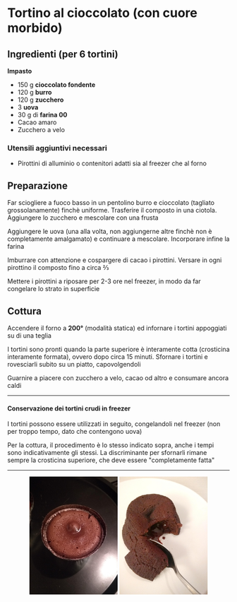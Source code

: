 # Tortino al cioccolato (con cuore morbido)

## Ingredienti (per 6 tortini)

**Impasto**

* 150 g **cioccolato fondente**
* 120 g **burro**
* 120 g **zucchero**
* 3 **uova**
* 30 g di **farina 00**
* Cacao amaro
* Zucchero a velo

### Utensili aggiuntivi necessari

* Pirottini di alluminio o contenitori adatti sia al freezer che al forno

## Preparazione

Far sciogliere a fuoco basso in un pentolino burro e cioccolato (tagliato grossolanamente) finchè uniforme. Trasferire il composto in una ciotola. Aggiungere lo zucchero e mescolare con una frusta

Aggiungere le uova (una alla volta, non aggiungerne altre finchè non è completamente amalgamato) e continuare a mescolare. Incorporare infine la farina

Imburrare con attenzione e cospargere di cacao i pirottini. Versare in ogni pirottino il composto fino a circa ⅔

Mettere i pirottini a riposare per 2-3 ore nel freezer, in modo da far congelare lo strato in superficie

## Cottura

Accendere il forno a **200°** (modalità statica) ed infornare i tortini appoggiati su di una teglia

I tortini sono pronti quando la parte superiore è interamente cotta (crosticina interamente formata), ovvero dopo circa 15 minuti. Sfornare i tortini e rovesciarli subito su un piatto, capovolgendoli

Guarnire a piacere con zucchero a velo, cacao od altro e consumare ancora caldi



___

#### Conservazione dei tortini crudi in freezer

I tortini possono essere utilizzati in seguito, congelandoli nel freezer (non per troppo tempo, dato che contengono uova)

Per la cottura, il procedimento è lo stesso indicato sopra, anche i tempi sono indicativamente gli stessi. La discriminante per sfornarli rimane sempre la crosticina superiore, che deve essere "completamente fatta"

___

<p align="center">
<img src="../img/dolci_tortino_cioccolato_1.jpg" alt="Tortino al cioccolato" onclick="window.open(this.src)" width="200"/> <img src="../img/dolci_tortino_cioccolato_2.jpg" alt="Tortino al cioccolato" onclick="window.open(this.src)" width="200"/>
</p>